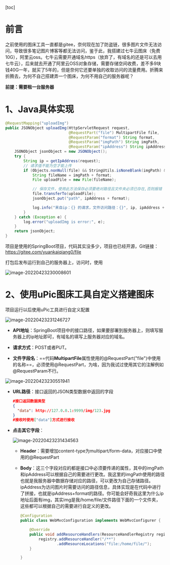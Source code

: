 [toc]

# 前言

​		之前使用的图床工具一直都是gitee，奈何现在加了防盗链，很多图片文件无法访问，导致很多笔记图片博客等都无法访问，鉴于此，我搭建过七牛云图床（免费10G），阿里云oss。七牛云需要开通域名https（放弃了，有域名的还是可以去用七牛云），后来就去开通了阿里云OSS对象存储，需要存储空间收费，差不多9块钱40G一年，就买了5年的，但是奈何它还要单独的收取访问的流量费用。折腾来折腾去，为何不自己搭建弄一个图床，为何不用自己的服务器呢？

**前提：需要租一台服务器**

# 1、Java具体实现

```java
@RequestMapping("uploadImg")
public JSONObject uploadImg(HttpServletRequest request,
                            @RequestPart("file") MultipartFile file,
                            @RequestParam("format") String format,
                            @RequestParam("imgPath") String imgPath,
                            @RequestParam("ipAddress") String ipAddress) {
    JSONObject jsonObject = new JSONObject();
    try {
        String ip = getIpAddress(request);
        // 请求值不能为空才能上传
        if (Objects.nonNull(file) && StringUtils.isNoneBlank(imgPath) && StringUtils.isNoneBlank(format) && StringUtils.isNoneBlank(ipAddress)) {
            String fileName = imgPath + format;
            File uploadFile = new File(fileName);

            // 保存文件，使用此方法保存必须要绝对路径且文件夹必须已存在,否则报错
            file.transferTo(uploadFile);
            jsonObject.put("path", ipAddress + format);

            log.info("来自ip：{} 的请求，文件访问路径：{}", ip, ipAddress + fileName);
        }
    } catch (Exception e) {
        log.error("uploadImg is error:", e);
    }
    return jsonObject;
}
```

项目是使用的SpringBoot项目，代码其实没多少，项目也已经开源，Git链接：https://gitee.com/yuankaiqiang0/file

打包后发布运行到自己的服务器上，访问时，使用

![image-20220423230008601](https://file-ykq.oss-cn-shanghai.aliyuncs.com/img/1650726008860.png)

# 2、使用uPic图床工具自定义搭建图床

项目运行以后使用uPic工具进行自定义配置

![image-20220423231246727](https://file-ykq.oss-cn-shanghai.aliyuncs.com/img/1650726767174.png)

- **API地址**：SpringBoot项目中的接口路径，如果要部署到服务器上，则填写服务器上的ip地址即可，有域名的填写上服务器对应的域名。

- **请求方式**：POST或者PUT。

- **文件字段名**：==代码**MultipartFile**属性使用的@RequestPart("file")中使用的名称==，必须使用@RequestPart，为啥，因为我试过使用其它的注解例如@RequestParam不行。

![image-20220423230551941](https://file-ykq.oss-cn-shanghai.aliyuncs.com/img/1650726352152.png)

- **URL路径**：接口返回的JSON类型数据中返回的字段

  ```json
  #接口返回数据类型
  {
  	"data": http://127.0.0.1:9999/img/123.jpg
  }
  #接收时使用["data"]方式进行接收
  ```

- **点击其它字段**：

  ![image-20220423231434563](https://file-ykq.oss-cn-shanghai.aliyuncs.com/img/1650726874887.png)

  - **Header**：需要增加content-type为multipart/form-data，对应接口中使用的@RequestPart

  - **Body**：这三个字段对应的都是接口中必须要传递的属性，其中的imgPath和ipAddress可以根据自己的需要进行更改。我这里的imgPath使用的路径也就是我服务器中数据存储对应的路径，可以更改为自己存储路径。ipAddress为访问图片时需要访问的路径信息，具体实现是在代码中进行了拼接，也就是ipAddress+format的路径。你可能会好奇我这里为什么ip地址后面有img，其实img是我/home/file/文件路径下面的一个文件夹，这些都可以根据自己的需要进行自定义的更改。

    ```java
    @Configuration
    public class WebMvcConfiguration implements WebMvcConfigurer {
    
        @Override
        public void addResourceHandlers(ResourceHandlerRegistry registry) {
            registry.addResourceHandler("/**")
                    .addResourceLocations("file:/home/file/");
        }
    
    }
    ```

    







